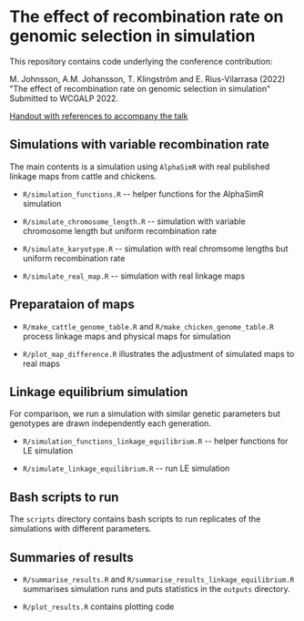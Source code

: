 # The effect of recombination rate on genomic selection in simulation

This repository contains code underlying the conference contribution:

M. Johnsson, A.M. Johansson, T. Klingström and E. Rius-Vilarrasa (2022)
"The effect of recombination rate on genomic selection in simulation" 
Submitted to WCGALP 2022.


[Handout with references to accompany the talk](handout/handout.pdf)


## Simulations with variable recombination rate

The main contents is a simulation using `AlphaSimR` with real published
linkage maps from cattle and chickens.

* `R/simulation_functions.R` -- helper functions for the AlphaSimR simulation

* `R/simulate_chromosome_length.R` -- simulation with variable chromosome
length but uniform recombination rate

* `R/simulate_karyotype.R` -- simulation with real chromsome lengths
but uniform recombination rate

* `R/simulate_real_map.R` -- simulation with real linkage maps


## Preparataion of maps

* `R/make_cattle_genome_table.R` and `R/make_chicken_genome_table.R` process
linkage maps and physical maps for simulation

* `R/plot_map_difference.R` illustrates the adjustment of simulated maps to
real maps


## Linkage equilibrium simulation

For comparison, we run a simulation with similar genetic parameters but
genotypes are drawn independently each generation.

* `R/simulation_functions_linkage_equilibrium.R` -- helper functions for
LE simulation

* `R/simulate_linkage_equilibrium.R` -- run LE simulation


## Bash scripts to run

The `scripts` directory contains bash scripts to run replicates of the
simulations with different parameters.


## Summaries of results

* `R/summarise_results.R` and `R/summarise_results_linkage_equilibrium.R` 
summarises simulation runs and puts statistics in the `outputs` directory.

* `R/plot_results.R` contains plotting code
